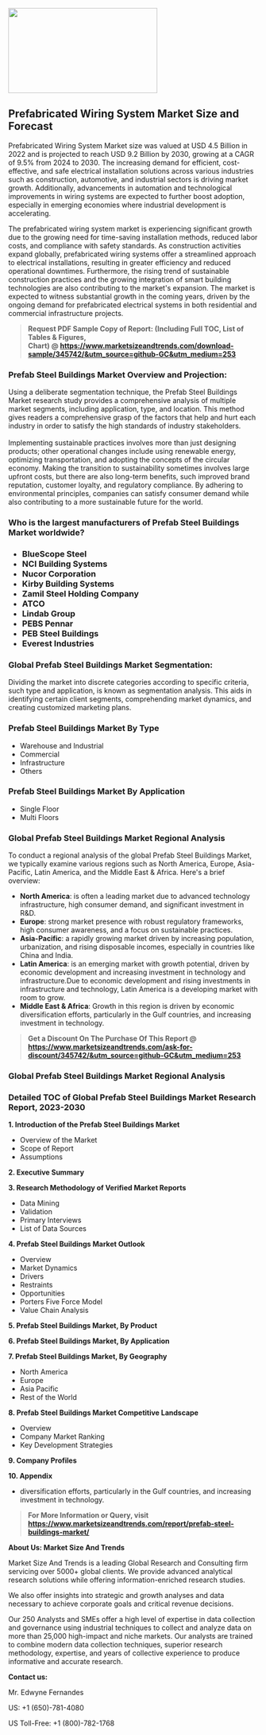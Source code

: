 <p><img class="alignnone size-medium wp-image-20088" src="https://ffe5etoiles.com/wp-content/uploads/2024/12/MST1-300x171.png" alt="" width="300" height="171" /></p><h2>Prefabricated Wiring System Market Size and Forecast</h2><p>Prefabricated Wiring System Market size was valued at USD 4.5 Billion in 2022 and is projected to reach USD 9.2 Billion by 2030, growing at a CAGR of 9.5% from 2024 to 2030. The increasing demand for efficient, cost-effective, and safe electrical installation solutions across various industries such as construction, automotive, and industrial sectors is driving market growth. Additionally, advancements in automation and technological improvements in wiring systems are expected to further boost adoption, especially in emerging economies where industrial development is accelerating.</p><p>The prefabricated wiring system market is experiencing significant growth due to the growing need for time-saving installation methods, reduced labor costs, and compliance with safety standards. As construction activities expand globally, prefabricated wiring systems offer a streamlined approach to electrical installations, resulting in greater efficiency and reduced operational downtimes. Furthermore, the rising trend of sustainable construction practices and the growing integration of smart building technologies are also contributing to the market's expansion. The market is expected to witness substantial growth in the coming years, driven by the ongoing demand for prefabricated electrical systems in both residential and commercial infrastructure projects.</p></p><blockquote id="" class=""><strong>Request PDF Sample Copy of Report: (Including Full TOC, List of Tables &amp; Figures, Chart)&nbsp;@&nbsp;<strong><a href="https://www.marketsizeandtrends.com/download-sample/345742/&utm_source=github-GC&utm_medium=253" target="_blank">https://www.marketsizeandtrends.com/download-sample/345742/&utm_source=github-GC&utm_medium=253</a></strong></strong></blockquote><h3 id="" class="">Prefab Steel Buildings Market&nbsp;Overview and Projection:</h3><p id="" class="">Using a deliberate segmentation technique, the Prefab Steel Buildings Market research study provides a comprehensive analysis of multiple market segments, including application, type, and location. This method gives readers a comprehensive grasp of the factors that help and hurt each industry in order to satisfy the high standards of industry stakeholders. <br /> <br />Implementing sustainable practices involves more than just designing products; other operational changes include using renewable energy, optimizing transportation, and adopting the concepts of the circular economy. Making the transition to sustainability sometimes involves large upfront costs, but there are also long-term benefits, such improved brand reputation, customer loyalty, and regulatory compliance. By adhering to environmental principles, companies can satisfy consumer demand while also contributing to a more sustainable future for the world.</p><h3 id="" class="">Who is the largest manufacturers of&nbsp;Prefab Steel Buildings Market worldwide?</h3><h3 class=""><p><ul><li>BlueScope Steel </li><li> NCI Building Systems </li><li> Nucor Corporation </li><li> Kirby Building Systems </li><li> Zamil Steel Holding Company </li><li> ATCO </li><li> Lindab Group </li><li> PEBS Pennar </li><li> PEB Steel Buildings </li><li> Everest Industries</li></ul></p></h3><h3 id="" class="">Global&nbsp;Prefab Steel Buildings Market Segmentation:</h3><p id="" class="">Dividing the market into discrete categories according to specific criteria, such type and application, is known as segmentation analysis. This aids in identifying certain client segments, comprehending market dynamics, and creating customized marketing plans.</p><h3 id="" class="">Prefab Steel Buildings Market&nbsp;By Type</h3><p><p><ul><li>Warehouse and Industrial</li><li> Commercial</li><li> Infrastructure</li><li> Others</p></li></ul></p></p><h3 id="" class="">Prefab Steel Buildings Market&nbsp;By Application</h3><p class=""><p><ul><li>Single Floor</li><li> Multi Floors</li></ul></p></p><h3 id="" class="">Global Prefab Steel Buildings Market Regional Analysis</h3><p id="" class="">To conduct a regional analysis of the global Prefab Steel Buildings Market, we typically examine various regions such as North America, Europe, Asia-Pacific, Latin America, and the Middle East &amp; Africa. Here's a brief overview:</p><ul><li><strong>North America</strong>: is often a leading market due to advanced technology infrastructure, high consumer demand, and significant investment in R&amp;D.</li><li><strong>Europe</strong>: strong market presence with robust regulatory frameworks, high consumer awareness, and a focus on sustainable practices.</li><li><strong>Asia-Pacific</strong>: a rapidly growing market driven by increasing population, urbanization, and rising disposable incomes, especially in countries like China and India.</li><li><strong>Latin America</strong>: is an emerging market with growth potential, driven by economic development and increasing investment in technology and infrastructure.Due to economic development and rising investments in infrastructure and technology, Latin America is a developing market with room to grow.</li><li><strong>Middle East &amp; Africa</strong>: Growth in this region is driven by economic diversification efforts, particularly in the Gulf countries, and increasing investment in technology.</li></ul><blockquote id="" class=""><strong>Get a Discount On The Purchase Of This Report @ <strong><a href="https://www.marketsizeandtrends.com/ask-for-discount/345742/&utm_source=github-GC&utm_medium=253" target="_blank">https://www.marketsizeandtrends.com/ask-for-discount/345742/&utm_source=github-GC&utm_medium=253</a></strong></strong></blockquote><h3 id="" class="">Global Prefab Steel Buildings Market Regional Analysis</h3><h3 id="" class="">Detailed TOC of Global Prefab Steel Buildings Market Research Report, 2023-2030</h3><p id="" class=""><strong>1. Introduction of the Prefab Steel Buildings Market</strong></p><ul><li>Overview of the Market</li><li>Scope of Report</li><li>Assumptions</li></ul><p id="" class=""><strong>2. Executive Summary</strong></p><p id="" class=""><strong>3. Research Methodology of Verified Market Reports</strong></p><ul><li>Data Mining</li><li>Validation</li><li>Primary Interviews</li><li>List of Data Sources</li></ul><p id="" class=""><strong>4. Prefab Steel Buildings Market Outlook</strong></p><ul><li>Overview</li><li>Market Dynamics</li><li>Drivers</li><li>Restraints</li><li>Opportunities</li><li>Porters Five Force Model</li><li>Value Chain Analysis</li></ul><p id="" class=""><strong>5. Prefab Steel Buildings Market, By Product</strong></p><p id="" class=""><strong>6. Prefab Steel Buildings Market, By Application</strong></p><p id="" class=""><strong>7. Prefab Steel Buildings Market, By Geography</strong></p><ul><li>North America</li><li>Europe</li><li>Asia Pacific</li><li>Rest of the World</li></ul><p id="" class=""><strong>8. Prefab Steel Buildings Market Competitive Landscape</strong></p><ul><li>Overview</li><li>Company Market Ranking</li><li>Key Development Strategies</li></ul><p id="" class=""><strong>9. Company Profiles</strong></p><p id="" class=""><strong>10. Appendix</strong></p><ul><li>diversification efforts, particularly in the Gulf countries, and increasing investment in technology.</li></ul><blockquote id="" class=""><strong>For More Information or Query, visit <strong><strong><a href="https://www.marketsizeandtrends.com/report/prefab-steel-buildings-market/" target="_blank">https://www.marketsizeandtrends.com/report/prefab-steel-buildings-market/</a></strong></strong></strong></blockquote><p id="" class=""><strong>About Us: Market Size And Trends</strong></p><p id="" class="">Market Size And Trends is a leading Global Research and Consulting firm servicing over 5000+ global clients. We provide advanced analytical research solutions while offering information-enriched research studies.</p><p id="" class="">We also offer insights into strategic and growth analyses and data necessary to achieve corporate goals and critical revenue decisions.</p><p id="" class="">Our 250 Analysts and SMEs offer a high level of expertise in data collection and governance using industrial techniques to collect and analyze data on more than 25,000 high-impact and niche markets. Our analysts are trained to combine modern data collection techniques, superior research methodology, expertise, and years of collective experience to produce informative and accurate research.</p><p id="" class=""><strong>Contact us:</strong></p><p id="" class="">Mr. Edwyne Fernandes</p><p id="" class="">US: +1 (650)-781-4080</p><p id="" class="">US Toll-Free: +1 (800)-782-1768</p>
